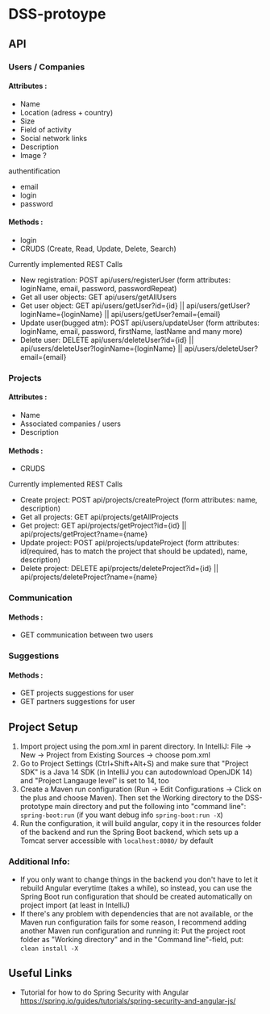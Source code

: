# DSS-protoype

## API

### Users / Companies

#### Attributes :

- Name
- Location (adress + country)
- Size
- Field of activity
- Social network links
- Description
- Image ?

authentification
- email
- login
- password



#### Methods :

- login
- CRUDS (Create, Read, Update, Delete, Search)

Currently implemented REST Calls

- New registration:         POST api/users/registerUser (form attributes: loginName, email, password, passwordRepeat)
- Get all user objects:     GET api/users/getAllUsers
- Get user object:          GET api/users/getUser?id={id} || api/users/getUser?loginName={loginName} || api/users/getUser?email={email}
- Update user(bugged atm):  POST api/users/updateUser (form attributes: loginName, email, password, firstName, lastName and many more)      
- Delete user:              DELETE api/users/deleteUser?id={id} || api/users/deleteUser?loginName={loginName} || api/users/deleteUser?email={email}

### Projects

#### Attributes :

- Name
- Associated companies / users
- Description

#### Methods :

- CRUDS

Currently implemented REST Calls

- Create project:           POST api/projects/createProject (form attributes: name, description)
- Get all projects:         GET api/projects/getAllProjects
- Get project:              GET api/projects/getProject?id={id} || api/projects/getProject?name={name}
- Update project:           POST api/projects/updateProject (form attributes: id(required, has to match the project that should be updated), name, description)      
- Delete project:           DELETE api/projects/deleteProject?id={id} || api/projects/deleteProject?name={name}

### Communication

#### Methods :

- GET communication between two users

### Suggestions

#### Methods :

- GET projects suggestions for user
- GET partners suggestions for user

## Project Setup
1. Import project using the pom.xml in parent directory. In IntelliJ: File -> New -> Project from Existing Sources -> choose pom.xml
2. Go to Project Settings (Ctrl+Shift+Alt+S) and make sure that "Project SDK" is a Java 14 SDK (in IntelliJ you can autodownload OpenJDK 14) and "Project Langauge level" is set to 14, too
3. Create a Maven run configuration (Run -> Edit Configurations -> Click on the plus and choose Maven). Then set the Working directory to the DSS-prototype main directory and put the following into "command line": <code>spring-boot:run</code> (if you want debug info <code>spring-boot:run -X</code>)
4. Run the configuration, it will build angular, copy it in the resources folder of the backend and run the Spring Boot backend, which sets up a Tomcat server accessible with <code>localhost:8080/</code> by default
### Additional Info:
- If you only want to change things in the backend you don't have to let it rebuild Angular everytime (takes a while), so instead, you can use the Spring Boot run configuration that should be created automatically on project import (at least in IntelliJ)
- If there's any problem with dependencies that are not available, or the Maven run configuration fails for some reason, I recommend adding another Maven run configuration and running it: Put the project root folder as "Working directory" and in the "Command line"-field, put: <code>clean install -X</code>

## Useful Links
- Tutorial for how to do Spring Security with Angular https://spring.io/guides/tutorials/spring-security-and-angular-js/